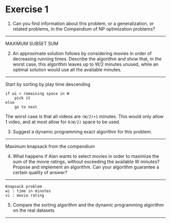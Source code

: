 Exercise 1
==========

1. Can you find information about this problem, or a generalization, or related problems, in the Compendium of NP optimization problems?
-----------------------------------------------------------------------
MAXIMUM SUBSET SUM


2. An approximate solution follows by considering movies in order of decreasing running times. Describe the algorithm and show that, in the worst case, this algorithm leaves up to W/2 minutes unused, while an optimal solution would use all the available minutes.
-----------------------------------------------------------------------
Start by sorting by play time descending


    if wi < remaining space in W
	    pick it
    else
	    go to next

The worst case is that all videos are `(W/2)+1` minutes.
This would only allow 1 video, and at most allow for `O(W/2)` space to be used.


3. Suggest a dynamic programming exact algorithm for this problem.
------------------------------------------------------------------
Maximum knapsack from the compendium


4. What happens if Alan wants to select movies in order to maximize the sum of the movie ratings, without exceeding the available W minutes? Propose and implement an algorithm. Can your algorithm guarantee a certain quality of answer?
-----------------------------------------------------------------------
	Knapsack problem
	wi : time in minutes
	vi : movie rating


5. Compare the sorting algorithm and the dynamic programming algorithm on the real datasets
-----------------------------------------------------------------------








